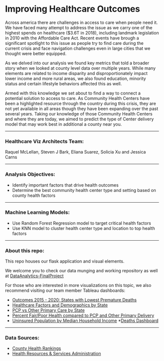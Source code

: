 # Improving Healthcare Outcomes

Across america there are challenges in access to care when people need it. We have faced many attempt to address the issue as we carry one of the highest spends on healthcare ($3.6T in 2018), including landmark legislation in 2010 with the Affordable Care Act. Recent events have brough a significant spotlight to this issue as people try to find care during the current crisis and face navigation challenges even in large cities that we thought were better equipped.

As we delved into our analysis we found key metrics that told a broader story when we looked at county level data over multiple years. While many elements are related to income disparity and disproportionately impact lower income and more rural areas, we also found education, minority status and certain lifestyle behaviors affected this as well.

Armed with this knowledge we set about to find a way to connect a potential solution to access to care. As Community Health Centers have been a highlighted resource through the country during this crisis, they are not yet available in all areas though they have been expanding over the past several years. Taking our knowledge of those Community Health Centers and where they are today, we aimed to predict the type of Center delivery model that may work best in additional a county near you. 

---
### Healthcare Viz Architects Team:
Raquel McLellan, Steven J Bark, Eliana Suarez, Solicia Xu and Jessica Carns

---
### Analysis Objectives:
* Identify important factors that drive health outcomes
* Determine the best community health center type and setting based on county health factors
 
---
### Machine Learning Models:
* Use Random Forest Regression model to target critical health factors
* Use KNN model to cluster health center type and location to top health factors
---
### About this repo:
This repo houses our flask application and visual elements.  

We welcome you to check our data munging and working repository as well at [DataAnalytics-FinalProject](https://github.com/stevenjbark/DataAnalytics-FinalProject)

For those who are interested in more visualizations on this topic, we also recommend visiting our team member Tableau dashboards:
* [Outcomes 2015 - 2020: States with Lowest Premature Deaths](https://public.tableau.com/views/HealthCareOutcomesfrom2015to2020/PrematureDeaths?:display_count=y&:origin=viz_share_link)
* [Healthcare Factors and Demographics by State](https://public.tableau.com/views/HealthCareFactorsandDemographicsbyState/Maps?:display_count=y&:origin=viz_share_link)
* [PCP vs Other Primary Care by State](https://public.tableau.com/shared/8B3G73MCS?:display_count=y&:origin=viz_share_link)
* [Percent Fair/Poor Health compared to PCP and Other Primary Delivery](https://public.tableau.com/views/PercentFairPoorHealthPCPNumbersandOtherPrimaryCareMapbyStates/PercentFairPoorHealthPCPandOtherPrimaryCareMapbyStates?:display_count=y&:origin=viz_share_link)
* [Uninsured Population by Median Household Income](https://public.tableau.com/views/UninsuredPopulationbyMHIovertheYears/UninsuredPopulationbyMHIovertheYears?:display_count=y&:origin=viz_share_link)
*[Deaths Dashboard](https://public.tableau.com/views/DeathsReviewDashboard/DeathsReviewsDatshboard?:display_count=y&:origin=viz_share_link)

---
### Data Sources:
* [County Health Rankings](https://www.countyhealthrankings.org/app/Texas/2020/downloads)
* [Health Resources & Services Administration](https://data.hrsa.gov/tools/data-explorer)